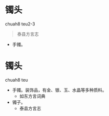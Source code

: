 

# 镯头
chuah8 teu2-3
> 泰县方言志
- 手镯。



# 镯头
chuah8 teu
+ 手镯。装饰品，有金、银、玉、水晶等多种质料。
  * 如东方言词典
+ 镯子。
  * 泰县方言志
